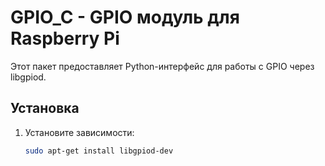 # GPIO_C - GPIO модуль для Raspberry Pi

Этот пакет предоставляет Python-интерфейс для работы с GPIO через libgpiod.

## Установка

1. Установите зависимости:
   ```bash
   sudo apt-get install libgpiod-dev